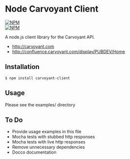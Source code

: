 # Node Carvoyant Client

[![NPM](https://nodei.co/npm/carvoyant-client.png?downloads=true&stars=true)](https://nodei.co/npm/carvoyant-client/)<br>
[![NPM](https://nodei.co/npm-dl/carvoyant-client.png?months=9)](https://nodei.co/npm/carvoyant-client/)

A node.js client library for the Carvoyant API.

 - http://carvoyant.com
 - http://confluence.carvoyant.com/display/PUBDEV/Home

## Installation

    $ npm install carvoyant-client

## Usage

Please see the examples/ directory

## To Do

 - Provide usage examples in this file
 - Mocha tests with stubbed http responses
 - Mocha tests with live http responses
 - Remove unnecessary dependencies
 - Docco documentation
